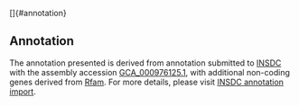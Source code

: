 []{#annotation}

Annotation
----------

The annotation presented is derived from annotation submitted to
[INSDC](http://www.insdc.org) with the assembly accession
[GCA\_000976125.1](http://www.ebi.ac.uk/ena/data/view/GCA_000976125.1),
with additional non-coding genes derived from
[Rfam](http://rfam.xfam.org/). For more details, please visit [INSDC
annotation
import](http://ensemblgenomes.org/info/data/insdc_annotation).
